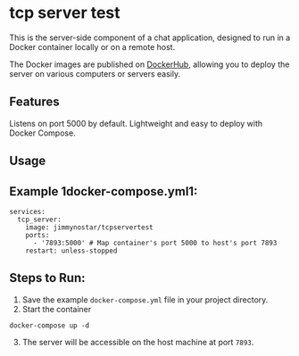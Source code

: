 # tcp server test

This is the server-side component of a chat application, designed to run in a Docker container locally or on a remote host.

The Docker images are published on [DockerHub](https://hub.docker.com/repository/docker/jimmynostar/tcpservertest/general), allowing you to deploy the server on various computers or servers easily.

## Features
Listens on port 5000 by default.
Lightweight and easy to deploy with Docker Compose.

## Usage
## Example 1docker-compose.yml1:
```
services:
  tcp_server:
    image: jimmynostar/tcpservertest
    ports:
      - '7893:5000' # Map container's port 5000 to host's port 7893
    restart: unless-stopped
```


## Steps to Run:
1. Save the example `docker-compose.yml` file in your project directory.
2. Start the container
```
docker-compose up -d
```
3. The server will be accessible on the host machine at port `7893`.
